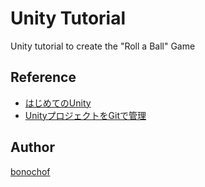Unity Tutorial
===

Unity tutorial to create the "Roll a Ball" Game

## Reference
* [はじめてのUnity](https://unity3d.com/jp/learn/tutorials/projects/hajiuni-jp)
* [UnityプロジェクトをGitで管理](https://qiita.com/cs1000/items/07368892a599b2b7b836)

## Author
[bonochof](https://github.com/bonochof)
